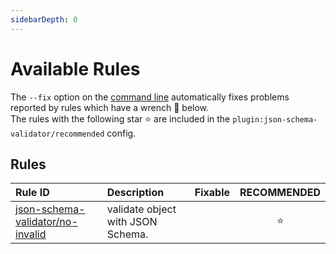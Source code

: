 ```yaml
---
sidebarDepth: 0
---
```


# Available Rules

The `--fix` option on the [command line](https://eslint.org/docs/user-guide/command-line-interface#fixing-problems) automatically fixes problems reported by rules which have a wrench :wrench: below.  
The rules with the following star :star: are included in the `plugin:json-schema-validator/recommended` config.

<!-- This file is automatically generated in tools/update-docs-rules-index.js, do not change! -->

## Rules

| Rule ID | Description | Fixable | RECOMMENDED |
|:--------|:------------|:-------:|:-----------:|
| [json-schema-validator/no-invalid](./no-invalid.md) | validate object with JSON Schema. |  | :star: |
